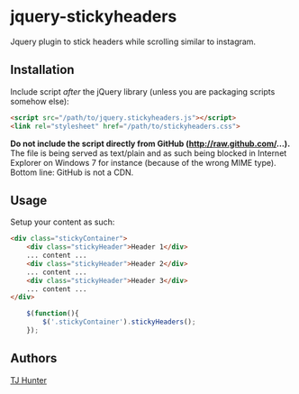 jquery-stickyheaders
====================

Jquery plugin to stick headers while scrolling similar to instagram.

## Installation

Include script *after* the jQuery library (unless you are packaging scripts somehow else):

```html
<script src="/path/to/jquery.stickyheaders.js"></script>
<link rel="stylesheet" href="/path/to/stickyheaders.css">
```

**Do not include the script directly from GitHub (http://raw.github.com/...).** The file is being served as text/plain and as such being blocked
in Internet Explorer on Windows 7 for instance (because of the wrong MIME type). Bottom line: GitHub is not a CDN.

## Usage

Setup your content as such:
```html
<div class="stickyContainer">
	<div class="stickyHeader">Header 1</div>
	... content ...
	<div class="stickyHeader">Header 2</div>
	... content ...
	<div class="stickyHeader">Header 3</div>
	... content ...
</div>
```

```javascript
	$(function(){
		$('.stickyContainer').stickyHeaders();
	});
```
## Authors

[TJ Hunter](https://github.com/hypnopompia)